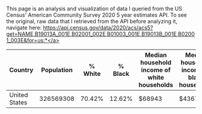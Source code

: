 This page is an analysis and visualization of data I queried from the US Census' American Community Survey 2020 5 year estimates API. To see the original, raw data that I retrieved from the API before analyzing it, navigate here: <a href="https://api.census.gov/data/2020/acs/acs5?get=NAME,B19013A_001E,B02001_002E,B01003_001E,B19013B_001E,B02001_003E&for=us:*">https://api.census.gov/data/2020/acs/acs5?get=NAME,B19013A_001E,B02001_002E,B01003_001E,B19013B_001E,B02001_003E&for=us:*</a>

|Country|Population|% White|% Black|Median household income of white households|Median household income of black households|
|---|---|---|---|---|---|
|United States|326569308|70.42%|12.62%|$68943|$43674|
